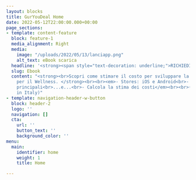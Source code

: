 ```yaml
---
layout: blocks
title: GurYouDeal Home
date: 2022-05-12T22:00:00.000+00:00
page_sections:
- template: content-feature
  block: feature-1
  media_alignment: Right
  media:
    image: "/uploads/2022/05/13/lanciapp.png"
    alt_text: eBook scarica
  headline: '<strong><span style="text-decoration: underline;">RICHIEDILO ORA:<br></span></strong>'
  slug: Ebook
  content: "<strong><br>Scopri come stimare il costo per sviluppare la tua App Mobile
    per il Wellness. </strong><br><br><em>- Stores: iOS e Android<br>- Scegli le caratteristiche
    principali<br>...e...<br>- Calcola la stima dei costi</em><br><br>(Made with ❤︎
    in Italy)"
- template: navigation-header-w-button
  block: header-2
  logo: ''
  navigation: []
  cta:
    url: ''
    button_text: ''
    background_color: ''
menu:
  main:
    identifier: home
    weight: 1
    title: Home

---
```

